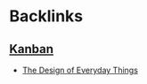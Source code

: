
# Backlinks
## [Kanban](<Kanban.md>)
- [The Design of Everyday Things](<The Design of Everyday Things.md>)

